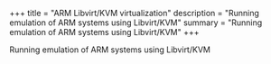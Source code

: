 +++
title = "ARM Libvirt/KVM virtualization"
description = "Running emulation of ARM systems using Libvirt/KVM"
summary = "Running emulation of ARM systems using Libvirt/KVM"
+++

Running emulation of ARM systems using Libvirt/KVM
